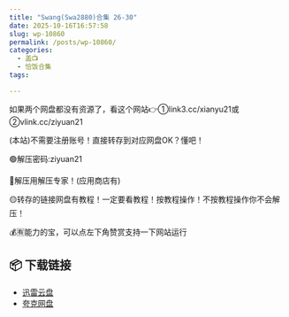 ```yaml
---
title: "Swang(Swa2880)合集 26-30"
date: 2025-10-16T16:57:58
slug: wp-10860
permalink: /posts/wp-10860/
categories:
  - 盖📺
  - 恰饭合集
tags:

---
```


如果两个网盘都没有资源了，看这个网站👉①link3.cc/xianyu21或②vlink.cc/ziyuan21

(本站)不需要注册账号！直接转存到对应网盘OK？懂吧！

🟢解压密码:ziyuan21

🔵解压用解压专家！(应用商店有)

🟡转存的链接网盘有教程！一定要看教程！按教程操作！不按教程操作你不会解压！

💰🈶能力的宝，可以点左下角赞赏支持一下网站运行

## 📦 下载链接
- [迅雷云盘](https://blziyuan21.com/pay-download/10860?key=d362de72c2&down_id=0)
- [夸克网盘](https://blziyuan21.com/pay-download/10860?key=d362de72c2&down_id=1)


